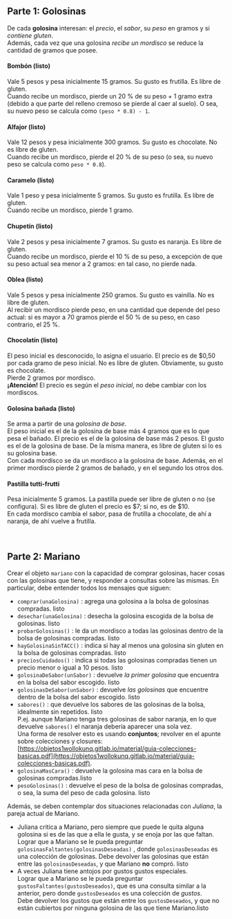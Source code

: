 ## Parte 1: Golosinas
De cada **golosina** interesan: el _precio_, el _sabor_, su _peso_ en gramos y si _contiene gluten_. <br>
Además, cada vez que una golosina _recibe un mordisco_ se reduce la cantidad de gramos
que posee.


#### Bombón (listo)
Vale 5 pesos y pesa inicialmente 15 gramos. Su gusto es frutilla. Es libre
de gluten. <br> 
Cuando recibe un mordisco, pierde un 20 % de su peso + 1 gramo extra 
(debido a que parte del relleno cremoso se pierde al caer al suelo). 
O sea, su nuevo peso se calcula como `(peso * 0.8) - 1`. 

#### Alfajor (listo) 
Vale 12 pesos y pesa inicialmente 300 gramos. Su gusto es chocolate. No es libre de gluten.  
Cuando recibe un mordisco, pierde el 20 % de su peso (o sea, su nuevo peso se calcula como `peso * 0.8`).

#### Caramelo (listo)
Vale 1 peso y pesa inicialmente 5 gramos. Su gusto es frutilla. Es libre de gluten.   
Cuando recibe un mordisco, pierde 1 gramo.

#### Chupetín (listo)
Vale 2 pesos y pesa inicialmente 7 gramos. Su gusto es naranja. Es libre de gluten.  
Cuando recibe un mordisco, pierde el 10 % de su peso, a excepción de que su peso actual sea menor a 2 gramos: en tal caso, no pierde nada.

#### Oblea (listo)
Vale 5 pesos y pesa inicialmente 250 gramos. Su gusto es vainilla. No es libre de gluten.  
Al recibir un mordisco pierde peso, en una cantidad que depende del peso actual: si es mayor a 70 gramos pierde el 50 % de su peso, en caso contrario, el 25 %.

#### Chocolatín (listo)
El peso inicial es desconocido, lo asigna el usuario. El precio es de $0,50 por cada gramo de peso inicial. No es libre de gluten. Obviamente, su gusto es chocolate.   
Pierde 2 gramos por mordisco.   
**¡Atención!** El precio es según el _peso inicial_, no debe cambiar con los mordiscos.

#### Golosina bañada (listo)
Se arma a partir de una _golosina de base_. <br>
El peso inicial es el de la golosina de base más 4 gramos que es lo que pesa el bañado. El precio es el de la golosina de base más 2 pesos. 
El gusto es el de la golosina de base. 
De la misma manera, es libre de gluten si lo es su golosina base.   
Con cada mordisco se da un mordisco a la golosina de base. Además, en el primer mordisco pierde 2 gramos de
bañado, y en el segundo los otros dos.

#### Pastilla tutti-frutti
Pesa inicialmente 5 gramos. 
La pastilla puede ser libre de gluten o no (se configura). Si es libre de gluten el precio es $7; si no, es de $10.  
En cada mordisco cambia el sabor, pasa de frutilla a chocolate, de ahí a naranja, de ahí vuelve a frutilla. 

<br> 

## Parte 2: Mariano

Crear el objeto `mariano` con la capacidad de comprar golosinas, hacer cosas con las golosinas que tiene, y responder a consultas sobre las mismas. En particular, debe entender todos los mensajes que siguen:
* `comprar(unaGolosina)` : agrega una golosina a la bolsa de golosinas compradas. listo
* `desechar(unaGolosina)` : desecha la golosina escogida de la bolsa de golosinas. listo
* `probarGolosinas()` : le da un mordisco a todas las golosinas dentro de la bolsa de golosinas compradas. listo
* `hayGolosinaSinTACC()` : indica si hay al menos una golosina sin gluten en la bolsa de golosinas compradas. listo
* `preciosCuidados()` : indica si todas las golosinas compradas tienen un precio menor o igual a 10 pesos. listo 
* `golosinaDeSabor(unSabor)` : devuelve _la primer golosina_ que encuentra en la bolsa del sabor escogido. listo
* `golosinasDeSabor(unSabor)` : devuelve _las golosinas_ que encuentre dentro de la bolsa del sabor escogido. listo
* `sabores()` : que devuelve los sabores de las golosinas de la bolsa, idealmente sin repetidos. listo<br> 
  P.ej. aunque Mariano tenga tres golosinas de sabor naranja, en lo que devuelve `sabores()` el naranja debería aparecer una sola vez. 
  <br> Una forma de resolver esto es usando **conjuntos**; revolver en el apunte sobre colecciones y closures: 
  [https://objetos1wollokunq.gitlab.io/material/guia-colecciones-basicas.pdf](https://objetos1wollokunq.gitlab.io/material/guia-colecciones-basicas.pdf).
* `golosinaMasCara()` : devuelve la golosina mas cara en la bolsa de golosinas compradas.listo
* `pesoGolosinas()` : devuelve el peso de la bolsa de golosinas compradas, o sea, la suma del peso de cada golosina. listo 

Además, se deben contemplar dos situaciones relacionadas con _Juliana_, la pareja actual de Mariano. 
* Juliana critica a Mariano, pero siempre que puede le quita alguna golosina si es de las que a ella le gusta, y se enoja por las que faltan. <br>
Lograr que a Mariano se le pueda preguntar `golosinasFaltantes(golosinasDeseadas)` , donde `golosinasDeseadas` es una colección de golosinas. 
Debe devolver las golosinas que están entre las `golosinasDeseadas`, y que Mariano **no** compró. listo
* A veces Juliana tiene antojos por gustos gustos especiales. <br> 
Lograr que a Mariano se le pueda preguntar `gustosFaltantes(gustosDeseados)`, que es una consulta similar a la anterior, pero donde `gustosDeseados`  es una colección de _gustos_. <br>
Debe devolver los gustos que están entre los `gustosDeseados`, y que no están cubiertos por ninguna golosina de las que tiene Mariano.listo



